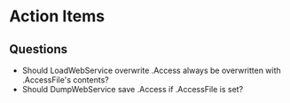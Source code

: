 
# Action Items

## Questions

+ Should LoadWebService overwrite .Access always be overwritten with .AccessFile's contents?
+ Should DumpWebService save .Access if .AccessFile is set?

